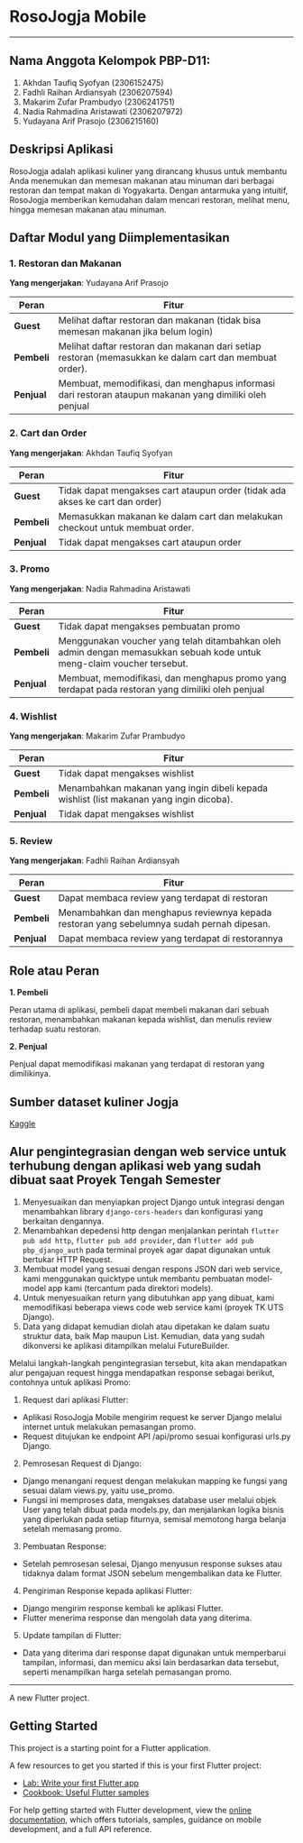 # RosoJogja Mobile

---

## Nama Anggota Kelompok PBP-D11:
1. Akhdan Taufiq Syofyan (2306152475)
2. Fadhli Raihan Ardiansyah (2306207594)
3. Makarim Zufar Prambudyo (2306241751)
4. Nadia Rahmadina Aristawati (2306207972)
5. Yudayana Arif Prasojo (2306215160)

## Deskripsi Aplikasi
RosoJogja adalah aplikasi kuliner yang dirancang khusus untuk membantu Anda menemukan dan memesan makanan atau minuman dari berbagai restoran dan tempat makan di Yogyakarta. Dengan antarmuka yang intuitif, RosoJogja memberikan kemudahan dalam mencari restoran, melihat menu, hingga memesan makanan atau minuman.

## Daftar Modul yang Diimplementasikan

### 1. Restoran dan Makanan
**Yang mengerjakan**: Yudayana Arif Prasojo

| Peran       | Fitur                                                                                           |
|-------------|-------------------------------------------------------------------------------------------------|
| **Guest**   | Melihat daftar restoran dan makanan (tidak bisa memesan makanan jika belum login)               |
| **Pembeli** | Melihat daftar restoran dan makanan dari setiap restoran (memasukkan ke dalam cart dan membuat order). |
| **Penjual** | Membuat, memodifikasi, dan menghapus informasi dari restoran ataupun makanan yang dimiliki oleh penjual |

### 2. Cart dan Order
**Yang mengerjakan**: Akhdan Taufiq Syofyan

| Peran       | Fitur                                                                                           |
|-------------|-------------------------------------------------------------------------------------------------|
| **Guest**   | Tidak dapat mengakses cart ataupun order (tidak ada akses ke cart dan order)                    |
| **Pembeli** | Memasukkan makanan ke dalam cart dan melakukan checkout untuk membuat order.                    |
| **Penjual** | Tidak dapat mengakses cart ataupun order                                                        |

### 3. Promo
**Yang mengerjakan**: Nadia Rahmadina Aristawati

| Peran       | Fitur                                                                                           |
|-------------|-------------------------------------------------------------------------------------------------|
| **Guest**   | Tidak dapat mengakses pembuatan promo                                                           |
| **Pembeli** | Menggunakan voucher yang telah ditambahkan oleh admin dengan memasukkan sebuah kode untuk meng-claim voucher tersebut. |
| **Penjual** | Membuat, memodifikasi, dan menghapus promo yang terdapat pada restoran yang dimiliki oleh penjual |

### 4. Wishlist
**Yang mengerjakan**: Makarim Zufar Prambudyo

| Peran       | Fitur                                                                                           |
|-------------|-------------------------------------------------------------------------------------------------|
| **Guest**   | Tidak dapat mengakses wishlist                                                                  |
| **Pembeli** | Menambahkan makanan yang ingin dibeli kepada wishlist (list makanan yang ingin dicoba).         |
| **Penjual** | Tidak dapat mengakses wishlist                                                                  |

### 5. Review
**Yang mengerjakan**: Fadhli Raihan Ardiansyah

| Peran       | Fitur                                                                                           |
|-------------|-------------------------------------------------------------------------------------------------|
| **Guest**   | Dapat membaca review yang terdapat di restoran                                                  |
| **Pembeli** | Menambahkan dan menghapus reviewnya kepada restoran yang sebelumnya sudah pernah dipesan.       |
| **Penjual** | Dapat membaca review yang terdapat di restorannya                                               |

## Role atau Peran
**1. Pembeli**

Peran utama di aplikasi, pembeli dapat membeli makanan dari sebuah restoran, menambahkan makanan kepada wishlist, dan menulis review terhadap suatu restoran.

**2. Penjual**

Penjual dapat memodifikasi makanan yang terdapat di restoran yang dimilikinya.

## Sumber dataset kuliner Jogja

[Kaggle](https://www.kaggle.com/datasets/yudhaislamisulistya/places-to-eat-in-the-jogja-region)

## Alur pengintegrasian dengan web service untuk terhubung dengan aplikasi web yang sudah dibuat saat Proyek Tengah Semester

1. Menyesuaikan dan menyiapkan project Django untuk integrasi dengan menambahkan library `django-cors-headers` dan konfigurasi yang berkaitan dengannya. 
2. Menambahkan depedensi http dengan menjalankan perintah `flutter pub add http`, `flutter pub add provider`, dan `flutter add pub pbp_django_auth` pada terminal proyek agar dapat digunakan untuk bertukar HTTP Request.
3. Membuat model yang sesuai dengan respons JSON dari web service, kami menggunakan quicktype untuk membantu pembuatan model-model app kami (tercantum pada direktori models).
4. Untuk menyesuaikan return yang dibutuhkan app yang dibuat, kami memodifikasi beberapa views code web service kami (proyek TK UTS Django).
5. Data yang didapat kemudian diolah atau dipetakan ke dalam suatu struktur data, baik Map maupun List. Kemudian, data yang sudah dikonversi ke aplikasi ditampilkan melalui FutureBuilder.

Melalui langkah-langkah pengintegrasian tersebut, kita akan mendapatkan alur pengajuan request hingga mendapatkan response sebagai berikut, contohnya untuk aplikasi Promo:
1. Request dari aplikasi Flutter:

- Aplikasi RosoJogja Mobile mengirim request ke server Django melalui internet untuk melakukan pemasangan promo.
- Request ditujukan ke endpoint API /api/promo sesuai konfigurasi urls.py Django.

2. Pemrosesan Request di Django:

- Django menangani request dengan melakukan mapping ke fungsi yang sesuai dalam views.py, yaitu use_promo.
- Fungsi ini memproses data, mengakses database user melalui objek User yang telah dibuat pada models.py, dan menjalankan logika bisnis yang diperlukan pada setiap fiturnya, semisal memotong harga belanja setelah memasang promo.

3. Pembuatan Response:

- Setelah pemrosesan selesai, Django menyusun response sukses atau tidaknya dalam format JSON sebelum mengembalikan data ke Flutter.

4. Pengiriman Response kepada aplikasi Flutter:

- Django mengirim response kembali ke aplikasi Flutter.
- Flutter menerima response dan mengolah data yang diterima.

5. Update tampilan di Flutter:

- Data yang diterima dari response dapat digunakan untuk memperbarui tampilan, informasi, dan memicu aksi lain berdasarkan data tersebut, seperti menampilkan harga setelah pemasangan promo.

---

A new Flutter project.

## Getting Started

This project is a starting point for a Flutter application.

A few resources to get you started if this is your first Flutter project:

- [Lab: Write your first Flutter app](https://docs.flutter.dev/get-started/codelab)
- [Cookbook: Useful Flutter samples](https://docs.flutter.dev/cookbook)

For help getting started with Flutter development, view the
[online documentation](https://docs.flutter.dev/), which offers tutorials,
samples, guidance on mobile development, and a full API reference.
